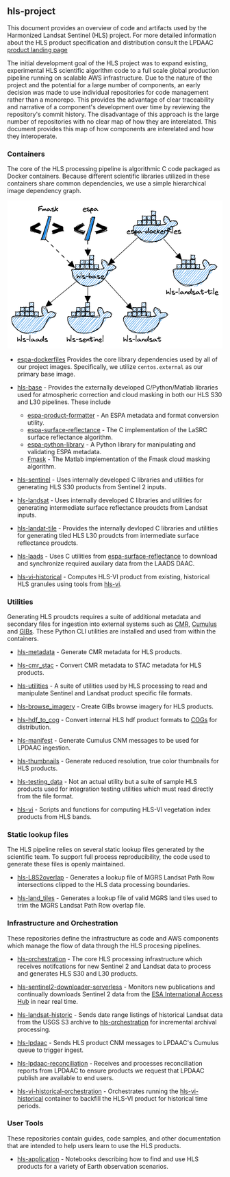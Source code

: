 ## hls-project
This document provides an overview of code and artifacts used by the Harmonized Landsat Sentinel (HLS) project.  For more detailed information about the HLS product specification and distribution consult the LPDAAC [product landing page](https://lpdaac.usgs.gov/products/hlss30v002/)

The initial development goal of the HLS project was to expand existing, experimental HLS scientific algorithm code to a full scale global production pipeline running on scalable AWS infrastructure.  Due to the nature of the project and the potential for a large number of components, an early decision was made to use individual repositories for code management rather than a monorepo.  This provides the advantage of clear traceability and narrative of a component's development over time by reviewing the repository's commit history.  The disadvantage of this approach is the large number of repositories with no clear map of how they are interelated.  This document provides this map of how components are interelated and how they interoperate.


### Containers
The core of the HLS processing pipeline is algorithmic C code packaged as Docker containers.  Because different scientific libraries utilized in these containers share common dependencies, we use a simple hierarchical image dependency graph.

![Alt text](/docs/docker.png)

- [espa-dockerfiles](https://github.com/NASA-IMPACT/espa-dockerfiles)
Provides the core library dependencies used by all of our project images.  Specifically, we utilize `centos.external` as our primary base image.

- [hls-base](https://github.com/NASA-IMPACT/hls-base) - Provides the externally developed C/Python/Matlab libraries used for atmospheric correction and cloud masking in both our HLS S30 and L30 pipelines.  These include
    - [espa-product-formatter](https://github.com/NASA-IMPACT/espa-product-formatter) - An ESPA metadata and format conversion utility.
    - [espa-surface-reflectance](https://github.com/NASA-IMPACT/espa-surface-reflectance) - The C implementation of the LaSRC surface reflectance algorithm.
    - [espa-python-library](https://github.com/NASA-IMPACT/espa-python-library) - A Python library for manipulating and validating ESPA metadata.
    - [Fmask](https://github.com/GERSL/Fmask) - The Matlab implementation of the Fmask cloud masking algorithm.

- [hls-sentinel](https://github.com/NASA-IMPACT/hls-sentinel) - Uses internally developed C libraries and utilities for generating HLS S30 products from Sentinel 2 inputs.
- [hls-landsat](https://github.com/NASA-IMPACT/hls-landsat) - Uses internally developed C libraries and utilities for generating intermediate surface reflectance proudcts from Landsat inputs.
- [hls-landat-tile](https://github.com/NASA-IMPACT/hls-landsat-tile) - Provides the internally devloped C libraries and utilities for generating tiled HLS L30 proudcts from intermediate surface reflectance proudcts.
- [hls-laads](https://github.com/NASA-IMPACT/hls-laads) - Uses C utilities from [espa-surface-reflectance](https://github.com/NASA-IMPACT/espa-surface-reflectance) to download and synchronize required auxilary data from the LAADS DAAC.
- [hls-vi-historical] - Computes HLS-VI product from existing, historical HLS granules using tools from [hls-vi].

### Utilities
Generating HLS proudcts requires a suite of additional metadata and secondary files for ingestion into external systems such as [CMR](https://earthdata.nasa.gov/eosdis/science-system-description/eosdis-components/cmr), [Cumulus](https://nasa.github.io/cumulus/docs/cumulus-docs-readme) and [GIBs](https://earthdata.nasa.gov/eosdis/science-system-description/eosdis-components/gibs).  These Python CLI utilities are installed and used from within the containers.

- [hls-metadata](https://github.com/NASA-IMPACT/hls-metadata) - Generate CMR metadata for HLS products.

- [hls-cmr_stac](https://github.com/NASA-IMPACT/hls-cmr_stac) - Convert CMR metadata to STAC metadata for HLS products.

- [hls-utilities](https://github.com/NASA-IMPACT/hls-utilities) - A suite of utilities used by HLS processing to read and manipulate Sentinel and Landsat product specific file formats.

- [hls-browse_imagery](https://github.com/NASA-IMPACT/hls-browse_imagery) - Create GIBs browse imagery for HLS products.

- [hls-hdf_to_cog](https://github.com/NASA-IMPACT/hls-hdf_to_cog) - Convert internal HLS hdf product formats to [COGs](https://www.cogeo.org/) for distribution.

- [hls-manifest](https://github.com/NASA-IMPACT/hls-manifest) - Generate Cumulus CNM messages to be used for LPDAAC ingestion.

- [hls-thumbnails](https://github.com/NASA-IMPACT/hls-thumbnails) - Generate reduced resolution, true color thumbnails for HLS products.

- [hls-testing_data](https://github.com/NASA-IMPACT/hls-testing_data) - Not an actual utility but a suite of sample HLS products used for integration testing utilities which must read directly from the file format.

- [hls-vi] - Scripts and functions for computing HLS-VI vegetation index products from HLS bands.

### Static lookup files
The HLS pipeline relies on several static lookup files generated by the scientific team.  To support full process reproducibility, the code used to generate these files is openly maintained.

- [hls-L8S2overlap](https://github.com/NASA-IMPACT/hls-L8S2overlap) - Generates a lookup file of MGRS Landsat Path Row intersections clipped to the HLS data processing boundaries.

- [hls-land_tiles](https://github.com/NASA-IMPACT/hls-land_tiles) - Generates a lookup file of valid MGRS land tiles used to trim the MGRS Landsat Path Row overlap file.

### Infrastructure and Orchestration
These repositories define the infrastructure as code and AWS components which manage the flow of data through the HLS procesing pipelines.

- [hls-orchestration](https://github.com/NASA-IMPACT/hls-orchestration) - The core HLS processing infrastructure which receives notifcations for new Sentinel 2 and Landsat data to process and generates HLS S30 and L30 products.

- [hls-sentinel2-downloader-serverless](https://github.com/NASA-IMPACT/hls-sentinel2-downloader-serverless) - Monitors new publications and continually downloads Sentinel 2 data from the [ESA International Access Hub](https://inthub.copernicus.eu/) in near real time.

- [hls-landsat-historic](https://github.com/NASA-IMPACT/hls-landsat-historic) - Sends date range listings of historical Landsat data from the USGS S3 archive to [hls-orchestration](https://github.com/NASA-IMPACT/hls-orchestration) for incremental archival processing.

- [hls-lpdaac](https://github.com/NASA-IMPACT/hls-lpdaac) - Sends HLS product CNM messages to LPDAAC's Cumulus queue to trigger ingest.

- [hls-lpdaac-reconciliation](https://github.com/NASA-IMPACT/hls-lpdaac-reconciliation) - Receives and processes reconciliation reports from LPDAAC to ensure products we request that LPDAAC publish are available to end users.

- [hls-vi-historical-orchestration] - Orchestrates running the [hls-vi-historical] container to backfill the HLS-VI product for historical time periods.

### User Tools
These repositories contain guides, code samples, and other documentation that are intended to help users learn to use the HLS products.

- [hls-application](https://github.com/NASA-IMPACT/hls-application) - Notebooks describing how to find and use HLS products for a variety of Earth observation scenarios.



[hls-vi]: https://github.com/NASA-IMPACT/hls-vi
[hls-vi-historical]: https://github.com/NASA-IMPACT/hls-vi-historical
[hls-vi-historical-orchestration]: https://github.com/NASA-IMPACT/hls-vi-historical-orchestration
